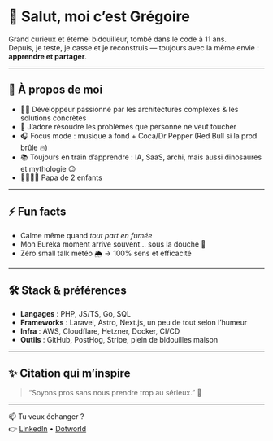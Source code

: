 # 👋 Salut, moi c’est Grégoire

Grand curieux et éternel bidouilleur, tombé dans le code à 11 ans.  
Depuis, je teste, je casse et je reconstruis — toujours avec la même envie : **apprendre et partager**.

---

## 🚀 À propos de moi

- 🧑‍💻 Développeur passionné par les architectures complexes & les solutions concrètes  
- 🔧 J’adore résoudre les problèmes que personne ne veut toucher  
- 🎧 Focus mode : musique à fond + Coca/Dr Pepper (Red Bull si la prod brûle 🔥)  
- 📚 Toujours en train d’apprendre : IA, SaaS, archi, mais aussi dinosaures et mythologie 😉  
- 👨‍👩‍👧‍👦 Papa de 2 enfants

---

## ⚡ Fun facts

- Calme même quand *tout part en fumée*  
- Mon Eureka moment arrive souvent… sous la douche 🚿  
- Zéro small talk météo 🌦️ → 100% sens et efficacité  

---

## 🛠️ Stack & préférences

- **Langages** : PHP, JS/TS, Go, SQL  
- **Frameworks** : Laravel, Astro, Next.js, un peu de tout selon l’humeur  
- **Infra** : AWS, Cloudflare, Hetzner, Docker, CI/CD  
- **Outils** : GitHub, PostHog, Stripe, plein de bidouilles maison  

---

## ✨ Citation qui m’inspire

> “Soyons pros sans nous prendre trop au sérieux.” 🙂

---

📫 Tu veux échanger ?  
👉 [LinkedIn](https://www.linkedin.com/in/gregoireohanessian) • [Dotworld](https://www.dotworld.ch)


<!--
**gtko/gtko** is a ✨ _special_ ✨ repository because its `README.md` (this file) appears on your GitHub profile.

Here are some ideas to get you started:

- 🔭 I’m currently working on ...
- 🌱 I’m currently learning ...
- 👯 I’m looking to collaborate on ...
- 🤔 I’m looking for help with ...
- 💬 Ask me about ...
- 📫 How to reach me: ...
- 😄 Pronouns: ...
- ⚡ Fun fact: ...
-->
